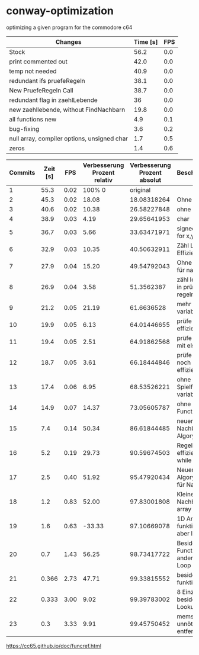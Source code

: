 # conway-optimization
optimizing a given program for the commodore c64

Changes | Time [s]	| FPS
-------- | -------- | ---------
Stock   | 56.2	| 0.0
print commented out | 42.0 | 0.0
temp not needed | 40.9 | 0.0
redundant ifs pruefeRegeln | 38.1 | 0.0
New PruefeRegeln Call | 38.7 | 0.0
redundant flag in zaehlLebende | 36 | 0.0
new zaehllebende, without FindNachbarn | 19.8 | 0.0
all functions new | 4.9 | 0.1
bug-fixing | 3.6 | 0.2
null array, compiler options, unsigned char | 1.7 | 0.5
zeros | 1.4 | 0.6

Commits	|Zeit [s]	| FPS	| Verbesserung Prozent relativ	| Verbesserung Prozent absolut	| Beschreibung
-------- | -------- | --------- | -------- | -------- | ---------
1 | 55.3 | 0.02 | 100%	0 | original |  
2 | 45.3 | 0.02 | 18.08 | 18.08318264 | Ohne Anzeige
3 | 40.6 | 0.02 | 10.38 | 26.58227848 | ohne Goto
4 | 38.9 | 0.03 | 4.19 | 29.65641953 | char
5 | 36.7 | 0.03 | 5.66 | 33.63471971 | signed char for x,y
6 | 32.9 | 0.03 | 10.35 | 40.50632911 | Zähl Lebende Effizienter
7 | 27.9 | 0.04 | 15.20 | 49.54792043 | Ohne for loop für nachbarn
8 | 26.9 | 0.04 | 3.58 | 51.3562387 | zähl lebende in prüfe regeln
9 | 21.2 | 0.05 | 21.19 | 61.6636528 | mehr char variablen
10 | 19.9 | 0.05 | 6.13	| 64.01446655 | prüfe Regeln effizienter
11 | 19.4 | 0.05 | 2.51	| 64.91862568 | prüfe Regeln mit else
12 | 18.7 | 0.05 | 3.61	| 66.18444846 | prüfe Regeln noch effizienter
13 | 17.4 | 0.06 | 6.95	| 68.53526221 | ohne extra Spielfeld variable
14 | 14.9 | 0.07 | 14.37 | 73.05605787 | ohne Functions
15 | 7.4 | 0.14 | 50.34 | 86.61844485 | neuer Nachbarn Algorythmus
16 | 5.2 | 0.19 | 29.73 | 90.59674503 | Regeln effizienter, do while
17 | 2.5 | 0.40 | 51.92 | 95.47920434 | Neuer Algorythmus für Nachbarn
18 | 1.2 | 0.83 | 52.00 | 97.83001808 | Kleineres Nachbarn array
19 | 1.6 | 0.63 | -33.33 | 97.10669078 | 1D Array funktioniert aber langsam
20 | 0.7 | 1.43 | 56.25 | 98.73417722 | Beside Function in anderem Loop
21 | 0.366 | 2.73 | 47.71 | 99.33815552 | beside lookup funktioniert
22 | 0.333 | 3.00 | 9.02	| 99.39783002 | 8 Einzelne beside Lookups
23 | 0.3 | 3.33 | 9.91	| 99.45750452 | memset, unnötiges entfernt


https://cc65.github.io/doc/funcref.html
